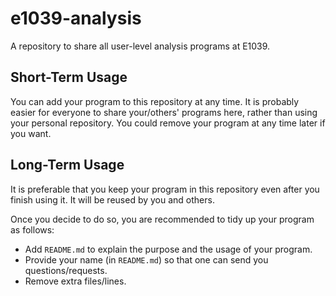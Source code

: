 # e1039-analysis

A repository to share all user-level analysis programs at E1039.


## Short-Term Usage

You can add your program to this repository at any time.
It is probably easier for everyone to share your/others' programs here, rather than using your personal repository.
You could remove your program at any time later if you want.


## Long-Term Usage

It is preferable that you keep your program in this repository even after you finish using it.
It will be reused by you and others.

Once you decide to do so, you are recommended to tidy up your program as follows:
* Add `README.md` to explain the purpose and the usage of your program.
* Provide your name (in `README.md`) so that one can send you questions/requests.
* Remove extra files/lines.


